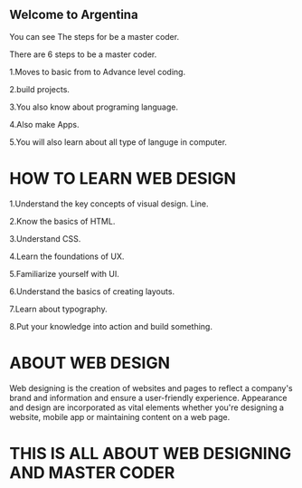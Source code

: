 ## Welcome to Argentina 

You can see The steps for be a master coder.

There are 6 steps to be a master coder.

1.Moves to basic from to Advance level coding.

2.build projects. 

3.You also know about programing language.

4.Also make Apps.

5.You will also learn about all type of languge in computer.

# HOW TO LEARN WEB DESIGN

1.Understand the key concepts of visual design. Line.

2.Know the basics of HTML.

3.Understand CSS.

4.Learn the foundations of UX.

5.Familiarize yourself with UI.

6.Understand the basics of creating layouts.

7.Learn about typography.

8.Put your knowledge into action and build something.

# ABOUT WEB DESIGN

Web designing is the creation of websites and pages to reflect a company's brand and information and ensure a user-friendly experience. Appearance and design are incorporated as vital elements whether you're designing a website, mobile app or maintaining content on a web page.


# THIS IS ALL ABOUT WEB DESIGNING AND MASTER CODER 




